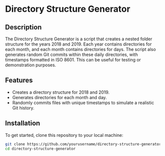 # Directory Structure Generator  

## Description  
The Directory Structure Generator is a script that creates a nested folder structure for the years 2018 and 2019. Each year contains directories for each month, and each month contains directories for days. The script also generates random Git commits within these daily directories, with timestamps formatted in ISO 8601. This can be useful for testing or demonstration purposes.  

## Features  
- Creates a directory structure for 2018 and 2019.  
- Generates directories for each month and day.  
- Randomly commits files with unique timestamps to simulate a realistic Git history.  

## Installation  
To get started, clone this repository to your local machine:  

```bash  
git clone https://github.com/yourusername/directory-structure-generator.git  
cd directory-structure-generator 
